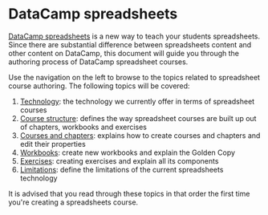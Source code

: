# DataCamp spreadsheets

[DataCamp spreadsheets](https://spreadsheets.datacamp.com) is a new way to teach your students
spreadsheets. Since there are substantial difference between spreadsheets content and other content
on DataCamp, this document will guide you through the authoring process of DataCamp spreadsheet
courses.

Use the navigation on the left to browse to the topics related to spreadsheet course authoring. The
following topics will be covered:

1. [Technology](technology.md): the technology we currently offer in terms of spreadsheet courses
1. [Course structure](course-structure.md): defines the way spreadsheet courses are built up out of
   chapters, workbooks and exercises
1. [Courses and chapters](courses-and-chapters.md): explains how to create courses and chapters and
   edit their properties
1. [Workbooks](workbooks.md): create new workbooks and explain the Golden Copy
1. [Exercises](exercises.md): creating exercises and explain all its components
1. [Limitations](limitations.md): define the limitations of the current spreadsheets technology

It is advised that you read through these topics in that order the first time you're creating a
spreadsheets course.
